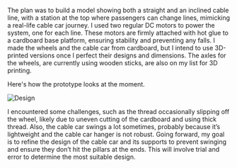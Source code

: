 The plan was to build a model showing both a straight and an inclined cable line, with a station at the top where passengers can change lines, mimicking a real-life cable car journey. I used two regular DC motors to power the system, one for each line. These motors are firmly attached with hot glue to a cardboard base platform, ensuring stability and preventing any falls. I made the wheels and the cable car from cardboard, but I intend to use 3D-printed versions once I perfect their designs and dimensions. The axles for the wheels, are currently using wooden sticks, are also on my list for 3D printing.

Here's how the prototype looks at the moment.

![Design](https://github.com/rs7358/MachineLab/blob/main/pictures/20240211_190446.jpeg)

I encountered some challenges, such as the thread occasionally slipping off the wheel, likely due to uneven cutting of the cardboard and using thick thread. Also, the cable car swings a lot sometimes, probably because it’s lightweight and the cable car hanger is not robust. Going forward, my goal is to refine the design of the cable car and its supports to prevent swinging and ensure they don’t hit the pillars at the ends. This will involve trial and error to determine the most suitable design.
